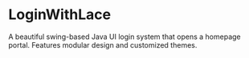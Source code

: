 # LoginWithLace
A beautiful swing-based Java UI login system that opens a homepage portal. Features modular design and customized themes.
